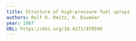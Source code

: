 ```yaml
---
title: Structure of high-pressure fuel sprays
authors: Rolf D. Reitz, R. Diwakar
year: 1987
URL: https://doi.org/10.4271/870598
---
```

